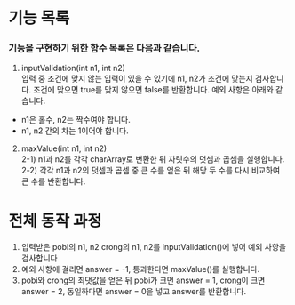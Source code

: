 # 기능 목록
### 기능을 구현하기 위한 함수 목록은 다음과 같습니다.

1. inputValidation(int n1, int n2)  
   입력 중 조건에 맞지 않는 입력이 있을 수 있기에 n1, n2가 조건에 맞는지 검사합니다. 조건에 맞으면 true를 맞지 않으면 false를 반환합니다.
   예외 사항은 아래와 같습니다.
- n1은 홀수, n2는 짝수여야 합니다.
- n1, n2 간의 차는 1이어야 합니다.



2. maxValue(int n1, int n2)  
2-1) n1과 n2를 각각 charArray로 변환한 뒤 자릿수의 덧셈과 곱셈을 실행합니다.  
2-2) 각각 n1과 n2의 덧셈과 곱셈 중 큰 수를 얻은 뒤 해당 두 수를 다시 비교하여 큰 수를 반환합니다.  


# 전체 동작 과정
1. 입력받은 pobi의 n1, n2 crong의 n1, n2를 inputValidation()에 넣어 예외 사항을 검사합니다
2. 예외 사항에 걸리면 answer = -1, 통과한다면 maxValue()를 실행합니다.
3. pobi와 crong의 최댓값을 얻은 뒤 pobi가 크면 answer = 1, crong이 크면 answer = 2, 동일하다면 answer = 0을 넣고 answer를 반환합니다.
